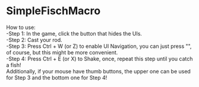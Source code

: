 # SimpleFischMacro
How to use:<br>
-Step 1: In the game, click the button that hides the UIs.<br>
-Step 2: Cast your rod.<br>
-Step 3: Press Ctrl + W (or Z) to enable UI Navigation, you can just press "\", of course, but this might be more convenient.<br>
-Step 4: Press Ctrl + E (or X) to Shake, once, repeat this step until you catch a fish!<br>
Additionally, if your mouse have thumb buttons, the upper one can be used for Step 3 and the bottom one for Step 4! <br>
